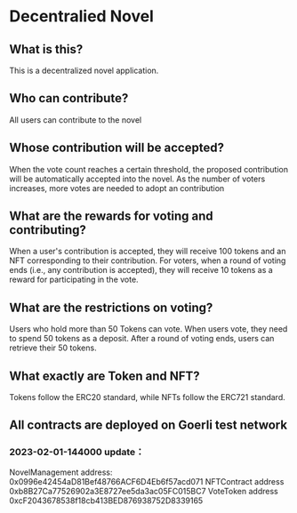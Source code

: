 # Decentralied Novel

## What is this?

This is a decentralized novel application. 

## Who can contribute?

All users can contribute to the novel

## Whose contribution will be accepted?

When the vote count reaches a certain threshold, the proposed contribution will be automatically accepted into the novel. As the number of voters increases, more votes are needed to adopt an contribution

## What are the rewards for voting and contributing?

When a user's contribution is accepted, they will receive 100 tokens and an NFT corresponding to their contribution. For voters, when a round of voting ends (i.e., any contribution is accepted), they will receive 10 tokens as a reward for participating in the vote.

## What are the restrictions on voting?

Users who hold more than 50 Tokens can vote. When users vote, they need to spend 50 tokens as a deposit. After a round of voting ends, users can retrieve their 50 tokens.

## What exactly are Token and NFT?

Tokens follow the ERC20 standard, while NFTs follow the ERC721 standard.

## All contracts are deployed on Goerli test network

### 2023-02-01-144000 update：

NovelManagement address: 0x0996e42454aD81Bef48766ACF6D4Eb6f57acd071
NFTContract address 0xb8B27Ca77526902a3E8727ee5da3ac05FC015BC7
VoteToken address 0xcF2043678538f18cb413BED876938752D8339165


<!-- Token Contract Address: 0xc1836e805D2d6F8eCcBe07cbb356d3336C9AEb61

NFT Contract Address: 0xc64f5324507C9A1c0d2735062aC4137994d5E410

Management Contract Address:0x98ce973C84FF9cbf6987e0C3225954F70eC04332 -->

